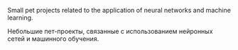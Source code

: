 Small pet projects related to the application of neural networks and machine learning.

Небольшие пет-проекты, связанные с использованием нейронных сетей и машинного обучения.